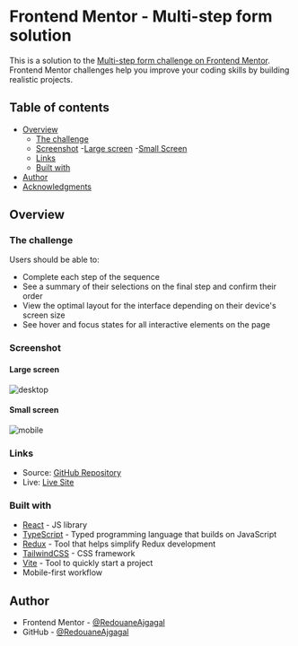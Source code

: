 # Frontend Mentor - Multi-step form solution

This is a solution to the [Multi-step form challenge on Frontend Mentor](https://www.frontendmentor.io/challenges/multistep-form-YVAnSdqQBJ). Frontend Mentor challenges help you improve your coding skills by building realistic projects. 

## Table of contents

- [Overview](#overview)
  - [The challenge](#the-challenge)
  - [Screenshot](#screenshot)
    -[Large screen](#large-screen)
    -[Small Screen](#small-screen)
  - [Links](#links)
  - [Built with](#built-with)
- [Author](#author)
- [Acknowledgments](#acknowledgments)

## Overview

### The challenge

Users should be able to:

- Complete each step of the sequence
- See a summary of their selections on the final step and confirm their order
- View the optimal layout for the interface depending on their device's screen size
- See hover and focus states for all interactive elements on the page

### Screenshot

#### Large screen

![desktop](https://user-images.githubusercontent.com/98456832/218269975-a59ff1a3-f301-4ef7-b9e3-fcf924b3aa8b.png)

#### Small screen

![mobile](https://user-images.githubusercontent.com/98456832/218269986-ebd5bb2d-b90f-4512-985f-95cc2cbb4e1a.png)

### Links

- Source: [GitHub Repository](https://github.com/RedouaneAjgagal/multi-step-form)
- Live: [Live Site](https://multi-step-form-app.netlify.app)

### Built with

- [React](https://reactjs.org/) - JS library
- [TypeScript](https://www.typescriptlang.org/) -  Typed programming language that builds on JavaScript
- [Redux](https://redux-toolkit.js.org/) - Tool that helps simplify Redux development
- [TailwindCSS](https://tailwindcss.com/) - CSS framework
- [Vite](https://vitejs.dev/) - Tool to quickly start a project
- Mobile-first workflow

## Author

- Frontend Mentor - [@RedouaneAjgagal](https://www.frontendmentor.io/profile/RedouaneAjgagal)
- GitHub - [@RedouaneAjgagal](https://github.com/RedouaneAjgagal)
